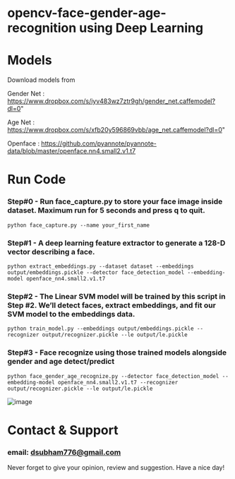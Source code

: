 # opencv-face-gender-age-recognition using Deep Learning
# Models

Download models from

Gender Net : https://www.dropbox.com/s/iyv483wz7ztr9gh/gender_net.caffemodel?dl=0"

Age Net : https://www.dropbox.com/s/xfb20y596869vbb/age_net.caffemodel?dl=0"

Openface : https://github.com/pyannote/pyannote-data/blob/master/openface.nn4.small2.v1.t7

# Run Code

### Step#0 - Run face_capture.py to store your face image inside dataset. Maximum run for 5 seconds and press q to quit.

`python face_capture.py --name your_first_name`

### Step#1 - A deep learning feature extractor to generate a 128-D vector describing a face.

`python extract_embeddings.py --dataset dataset --embeddings output/embeddings.pickle --detector face_detection_model --embedding-model openface_nn4.small2.v1.t7`

### Step#2 - The Linear SVM model will be trained by this script in Step #2. We’ll detect faces, extract embeddings, and fit our SVM model to the embeddings data.

`python train_model.py --embeddings output/embeddings.pickle --recognizer output/recognizer.pickle --le output/le.pickle`

### Step#3 - Face recognize using those trained models alongside gender and age detect/predict

`python face_gender_age_recognize.py --detector face_detection_model --embedding-model openface_nn4.small2.v1.t7 --recognizer output/recognizer.pickle --le output/le.pickle`

![image](https://user-images.githubusercontent.com/57589556/128736653-cc399ab3-32f1-4d74-ad12-ec509bea835c.png)


# Contact & Support

### email: dsubham776@gmail.com
Never forget to give your opinion, review and suggestion. Have a nice day!
